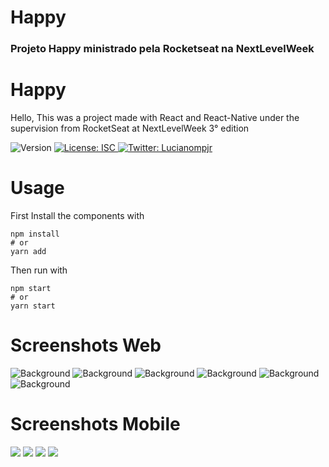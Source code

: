 # Happy
### Projeto Happy ministrado pela Rocketseat na NextLevelWeek

<h1>Happy</h1>
<p>Hello, This was a project made with React and React-Native under the supervision from RocketSeat at NextLevelWeek 3° edition</p>

<p>
  <img alt="Version" src="https://img.shields.io/badge/version-1.0.0-blue.svg?cacheSeconds=2592000" />
  <a href="#" target="_blank">
    <img alt="License: ISC" src="https://img.shields.io/badge/License-ISC-yellow.svg" />
  </a>
  <a href="https://twitter.com/Lucianompjr" target="_blank">
    <img alt="Twitter: Lucianompjr" src="https://img.shields.io/twitter/follow/Lucianompjr.svg?style=social" />
  </a>
</p>

# Usage

First Install the components with 
```
npm install
# or
yarn add

```
Then run with
```
npm start
# or
yarn start

```

# Screenshots Web

![Background](https://github.com/LucianoPierdona/Happy/blob/main/web/public/readme1.png)
![Background](https://github.com/LucianoPierdona/Happy/blob/main/web/public/readme2.png)
![Background](https://github.com/LucianoPierdona/Happy/blob/main/web/public/readme3.png)
![Background](https://github.com/LucianoPierdona/Happy/blob/main/web/public/readme4.png)
![Background](https://github.com/LucianoPierdona/Happy/blob/main/web/public/readme5.png)
![Background](https://github.com/LucianoPierdona/Happy/blob/main/web/public/readme6.png)

# Screenshots Mobile
<div style="display: block">
<img src="https://github.com/LucianoPierdona/Happy/blob/main/mobile/assets/readme1.jpeg">
<img src="https://github.com/LucianoPierdona/Happy/blob/main/mobile/assets/readme2.jpeg">
<img src="https://github.com/LucianoPierdona/Happy/blob/main/mobile/assets/readme3.jpeg">
<img src="https://github.com/LucianoPierdona/Happy/blob/main/mobile/assets/readme4.jpeg">
</div>

